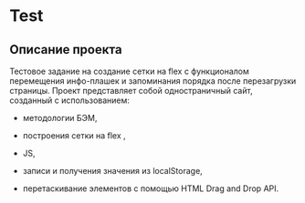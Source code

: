 # Test

## Описание проекта

Тестовое задание на создание сетки на flex с функционалом перемещения инфо-плашек и запоминания порядка после перезагрузки страницы. 
Проект представляет собой одностраничный сайт, созданный с использованием:

- методологии БЭМ,

- построения сетки на flex ,

- JS,

- записи и получения значения из localStorage,

- перетаскивание элементов с помощью HTML Drag and Drop API.




